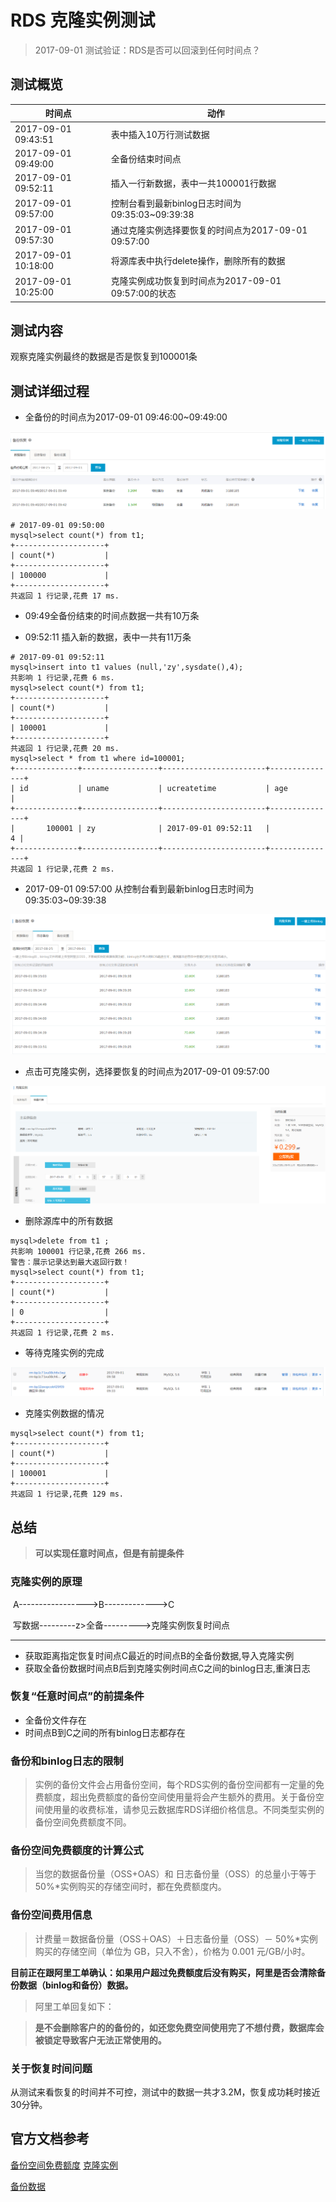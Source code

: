 # RDS 克隆实例测试

> 2017-09-01 测试验证：RDS是否可以回滚到任何时间点？

## 测试概览

| 时间点                 | 动作                                  |
| ------------------- | ----------------------------------- |
| 2017-09-01 09:43:51 | 表中插入10万行测试数据                        |
| 2017-09-01 09:49:00 | 全备份结束时间点                            |
| 2017-09-01 09:52:11 | 插入一行新数据，表中一共100001行数据               |
| 2017-09-01 09:57:00 | 控制台看到最新binlog日志时间为09:35:03~09:39:38 |
| 2017-09-01 09:57:30 | 通过克隆实例选择要恢复的时间点为2017-09-01 09:57:00 |
| 2017-09-01 10:18:00 | 将源库表中执行delete操作，删除所有的数据             |
| 2017-09-01 10:25:00 | 克隆实例成功恢复到时间点为2017-09-01 09:57:00的状态 |

## 测试内容

观察克隆实例最终的数据是否是恢复到100001条



## 测试详细过程

* 全备份的时间点为2017-09-01 09:46:00~09:49:00 

![](pic/2.png)

```shell
# 2017-09-01 09:50:00  
mysql>select count(*) from t1;
+--------------------+
| count(*)           |
+--------------------+
| 100000             |
+--------------------+
共返回 1 行记录,花费 17 ms.
```

* 09:49全备份结束的时间点数据一共有10万条

* 09:52:11 插入新的数据，表中一共有11万条

```shell
# 2017-09-01 09:52:11
mysql>insert into t1 values (null,'zy',sysdate(),4);
共影响 1 行记录,花费 6 ms.
mysql>select count(*) from t1;
+--------------------+
| count(*)           |
+--------------------+
| 100001             |
+--------------------+
共返回 1 行记录,花费 20 ms.
mysql>select * from t1 where id=100001;
+--------------+-----------------+-----------------------+---------------+
| id           | uname           | ucreatetime           | age           |
+--------------+-----------------+-----------------------+---------------+
|       100001 | zy              | 2017-09-01 09:52:11   |             4 |
+--------------+-----------------+-----------------------+---------------+
共返回 1 行记录,花费 2 ms.
```

* 2017-09-01 09:57:00 从控制台看到最新binlog日志时间为09:35:03~09:39:38

![](pic/1.png)

* 点击可克隆实例，选择要恢复的时间点为2017-09-01 09:57:00

![](pic/4.png)

* 删除源库中的所有数据

```shell
mysql>delete from t1 ;
共影响 100001 行记录,花费 266 ms.
警告：展示记录达到最大返回行数！
mysql>select count(*) from t1;
+--------------------+
| count(*)           |
+--------------------+
| 0                  |
+--------------------+
共返回 1 行记录,花费 2 ms.
```

* 等待克隆实例的完成

![](pic/3.png)

* 克隆实例数据的情况

```shell
mysql>select count(*) from t1;
+--------------------+
| count(*)           |
+--------------------+
| 100001             |
+--------------------+
共返回 1 行记录,花费 129 ms.
```

## 总结

> **可以实现任意时间点，但是有前提条件**

### 克隆实例的原理

​	A----------------->B------------->C

​	写数据---------z>全备--------->克隆实例恢复时间点

---

* 获取距离指定恢复时间点C最近的时间点B的全备份数据,导入克隆实例
* 获取全备份数据时间点B后到克隆实例时间点C之间的binlog日志,重演日志

### 恢复“任意时间点”的前提条件

* 全备份文件存在
* 时间点B到C之间的所有binlog日志都存在


### 备份和binlog日志的限制

>实例的备份文件会占用备份空间，每个RDS实例的备份空间都有一定量的免费额度，超出免费额度的备份空间使用量将会产生额外的费用。关于备份空间使用量的收费标准，请参见云数据库RDS详细价格信息。不同类型实例的备份空间免费额度不同。

### 备份空间免费额度的计算公式

>当您的数据备份量（OSS+OAS）和 日志备份量（OSS）的总量小于等于50%*实例购买的存储空间时，都在免费额度内。

### 备份空间费用信息

> 计费量＝数据备份量（OSS＋OAS）＋日志备份量（OSS）－ 50%*实例购买的存储空间（单位为 GB，只入不舍），价格为 0.001 元/GB/小时。

**目前正在跟阿里工单确认：如果用户超过免费额度后没有购买，阿里是否会清除备份数据（binlog和备份）数据。**

> 阿里工单回复如下：

> **是不会删除客户的的备份的，如还您免费空间使用完了不想付费，数据库会被锁定导致客户无法正常使用的。**

### 关于恢复时间问题

从测试来看恢复的时间并不可控，测试中的数据一共才3.2M，恢复成功耗时接近30分钟。

## 官方文档参考

[备份空间免费额度](https://help.aliyun.com/document_detail/55607.html?spm=5176.7741872.6.705.VmFtdx)
[克隆实例](https://help.aliyun.com/document_detail/44088.html?spm=5176.doc26208.6.707.Yooh24)

[备份数据](https://help.aliyun.com/document_detail/26206.html)

